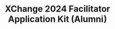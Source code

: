 ---
title: XChange 2024 Facilitator Application Kit (Alumni)
redirect_to: https://drive.google.com/drive/folders/1oYAhqkKt8ZtptroDWwKLvDMAo9jNiIpz?usp=sharing
redirect_from: 
  - /XC24AlumniAppKit
  - /xc24alumniappkit
---